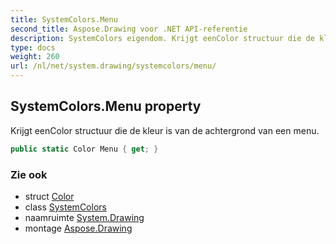 ```yaml
---
title: SystemColors.Menu
second_title: Aspose.Drawing voor .NET API-referentie
description: SystemColors eigendom. Krijgt eenColor structuur die de kleur is van de achtergrond van een menu.
type: docs
weight: 260
url: /nl/net/system.drawing/systemcolors/menu/
---
```

## SystemColors.Menu property

Krijgt eenColor structuur die de kleur is van de achtergrond van een menu.

```csharp
public static Color Menu { get; }
```

### Zie ook

* struct [Color](../../color/)
* class [SystemColors](../)
* naamruimte [System.Drawing](../../systemcolors/)
* montage [Aspose.Drawing](../../../)


